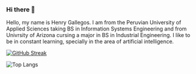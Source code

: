 ### Hi there 👋
Hello, my name is Henry Gallegos. I am from the Peruvian University of Applied Sciences taking BS in Information Systems Engineering and from Univrsity of Arizona cursing a major in BS in Industrial Engineering.
I like to be in constant learning, specially in the area of artificial intelligence.



[![GitHub Streak](https://github-readme-streak-stats.herokuapp.com?user=henrychh06&theme=nightfox)](https://git.io/streak-stats)

![Top Langs](https://github-readme-stats.vercel.app/api/top-langs/?username=henrychh06&layout=compact)

